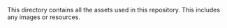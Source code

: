 This directory contains all the assets used in this repository. This includes any images or resources.

